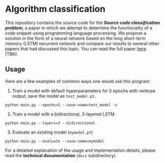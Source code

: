 # Algorithm classification

This repository contains the source code for the ***Source code classification problem***, a paper in which we attempt to determine
the functionality of a code snippet using programming language processing. We propose a solution in the form of a neural network based on the long short-term memory (LSTM) recurrent network and compare our results to several other papers that had discussed this topic. You can read the full paper [here](.) (TBA).


## Usage
Here are a few examples of common ways one would use this program:

1. Train a model with default hyperparameters for 5 epochs with verbose output, save the model as `test_model.pt`.
```
python main.py --epochs=5 --save-name=test_model -v
```

2. Train a model with a bidirectional, 3-layered LSTM.
```
python main.py --layers=3 --bidirectional
```

3. Evaluate an existing model (`mymodel.pt`)
```
python main.py --evaluate --save-name=mymodel
```


For a detailed explanation of the usage and implementation details, please read the **technical documentation** (`docs` subdirectory).

